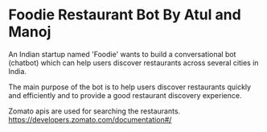 # Foodie Restaurant Bot By Atul and Manoj

An Indian startup named 'Foodie' wants to build a conversational bot (chatbot) which can help users discover restaurants across several cities in India. 

The main purpose of the bot is to help users discover restaurants quickly and efficiently and to provide a good restaurant discovery experience. 

Zomato apis are used for searching the restaurants. https://developers.zomato.com/documentation#/